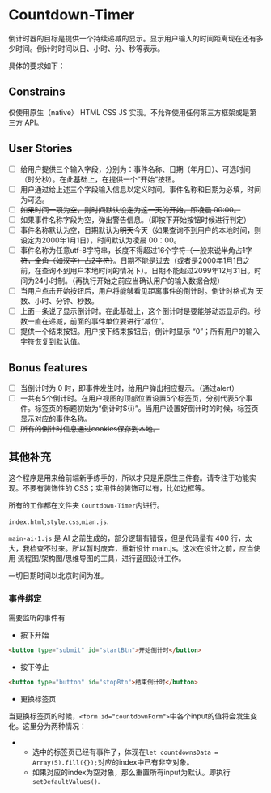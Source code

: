 # Countdown-Timer

倒计时器的目标是提供一个持续递减的显示。显示用户输入的时间距离现在还有多少时间。倒计时时间以日、小时、分、秒等表示。

具体的要求如下：

## Constrains

仅使用原生（native） HTML CSS JS 实现。不允许使用任何第三方框架或是第三方 API。

## User Stories

- [ ] 给用户提供三个输入字段，分别为：事件名称、日期（年月日）、可选时间（时分秒）。在此基础上，在提供一个“开始”按钮。
- [ ] 用户通过给上述三个字段输入信息以定义时间。事件名称和日期为必填，时间为可选。
- [ ] <del>如果时间一项为空，则时间默认设定为这一天的开始，即凌晨 00:00。</del>
- [ ] 如果事件名称字段为空，弹出警告信息。（即按下开始按钮时候进行判定）
- [ ] 事件名称默认为空，日期默认为<del>明天</del>今天（如果查询不到用户的本地时间，则设定为2000年1月1日），时间默认为凌晨 00：00。
- [ ] 事件名称为任意utf-8字符串，长度不得超过16个字符<del>（一般来说半角占1字符，全角（如汉字）占2字符）</del>。日期不能是过去（或者是2000年1月1日之前，在查询不到用户本地时间的情况下）。日期不能超过2099年12月31日。时间为24小时制。（再执行开始之前应当确认用户的输入数据合规）
- [ ] 当用户点击开始按钮后，用户将能够看见距离事件的倒计时。倒计时格式为 天数、小时、分钟、秒数。
- [ ] 上面一条说了显示倒计时。在此基础上，这个倒计时是要能够动态显示的。秒数一直在递减，前面的事件单位要进行“减位”。
- [ ] 提供一个结束按钮。用户按下结束按钮后，倒计时显示 “0”；所有用户的输入字符恢复到默认值。

## Bonus features

- [ ] 当倒计时为 0 时，即事件发生时，给用户弹出相应提示。（通过alert）
- [ ] 一共有5个倒计时。在用户视图的顶部位置设置5个标签页，分别代表5个事件。标签页的标题初始为“倒计时${i}”。当用户设置好倒计时的时候，标签页显示对应的事件名称。
- [ ] <del>所有的倒计时信息通过cookies保存到本地。</del>

## 其他补充

这个程序是用来给前端新手练手的，所以才只是用原生三件套。请专注于功能实现。不要有装饰性的 CSS；实用性的装饰可以有，比如边框等。

所有的工作都在文件夹 `Countdown-Timer`内进行。

`index.html`,`style.css`,`mian.js`.

`main-ai-1.js` 是 AI 之前生成的，部分逻辑有错误，但是代码量有 400 行，太大，我检查不过来。所以暂时废弃，重新设计 main.js。这次在设计之前，应当使用 流程图/架构图/思维导图的工具，进行蓝图设计工作。

一切日期时间以北京时间为准。

### 事件绑定

需要监听的事件有

+ 按下开始

```html
<button type="submit" id="startBtn">开始倒计时</button>
```

+ 按下停止

```html
<button type="button" id="stopBtn">结束倒计时</button>
```

+ 更换标签页

当更换标签页的时候，`<form id="countdownForm">`中各个input的值将会发生变化。这里分为两种情况：

+ + 选中的标签页已经有事件了，体现在`let countdownsData = Array(5).fill({});`对应的index中已有非空对象。
  + 如果对应的index为空对象，那么重置所有input为默认。即执行`setDefaultValues()`.